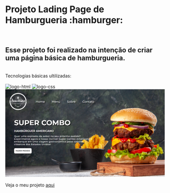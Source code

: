 <h1>Projeto Lading Page de Hamburgueria :hamburger: </h1> 
<br>
<h2>Esse projeto foi realizado na intenção de criar uma página básica de hamburgueria.</h2>
<br>
Tecnologias básicas ultilizadas:
<br>
<br>
<img src="https://img.shields.io/badge/HTML5-E34F26?style=for-the-badge&logo=html5&logoColor=white" alt="logo-html"/>
<img src="https://img.shields.io/badge/CSS3-1572B6?style=for-the-badge&logo=css3&logoColor=white" alt="logo-css" />

<img src="https://github.com/Alef-Henrique/landing-page-hamburguer/blob/main/assets/Captura%20de%20Tela%20(1).png?raw=true" alt=logo-css />

Veja o meu projeto <a href="https://alef-henrique.github.io/landing-page-hamburguer/">aqui</a>

